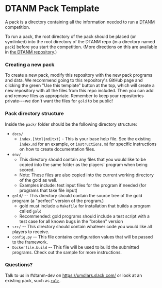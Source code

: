 # DTANM Pack Template

A pack is a directory containing all the information needed to run a
[DTANM](https://github.com/UMDLARS/dtanm) competition.

To run a pack, the root directory of the pack should be placed (or symlinked)
into the root directory of the DTANM repo (in a directory named `pack`) before
you start the competition. (More directions on this are available in [the DTANM
repository](https://github.com/UMDLARS/dtanm).)


### Creating a new pack
To create a new pack, modify this repository with the new pack programs and
data. We recommend going to this repository's GitHub page and clicking the
green "Use this template" button at the top, which will create a new repository
with all the files from this repo included. Then you can add and remove files
as appropriate. Remember to keep your repositories private---we don't want the
files for `gold` to be public!

### Pack directory structure
Inside the `pack/` folder should be the following directory structure:
- `docs/`
	- `index.[html|md|txt]` - This is your base help file. See the existing
	  `index.md` for an example, or `instructions.md` for specific instructions
	  on how to create documentation files.
- `env/`
	- This directory should contain any files that you would like to be copied into the same folder as the players' program when being scored.
	- Note: These files are also copied into the current working directory of the gold as well.
	- Examples include: test input files for the program if needed (for programs that take file input)
- `gold/` -- This directory should contain the source tree of the gold program (a "perfect" version of the program.) 
	- gold must include a `Makefile` for installation that builds a program called `gold`
	- Recommended: gold programs should include a test script with a test case for all known bugs in the "broken" version
- `src/` -- This directory should contain whatever code you would like all players to receive.
- `config.py` -- This file contains configuration values that will be passed
          to the framework.
- `Dockerfile.build` -- This file will be used to build the submitted programs.
          Check out the sample for more instructions.

### Questions?
Talk to us in #dtanm-dev on https://umdlars.slack.com/ or look at an existing
pack, such as [`calc`](https://github.com/UMDLARS/dtanm_pack_calc).
